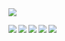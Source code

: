 <div style = "width : 80%, margin 0 auto, align : center">
  <a href = "https://everjun2.github.io/TimeTableMaker/"><img src = "https://github.com/user-attachments/assets/2718b8bc-90ea-4889-a24f-9e2b8f7a425e"></a><br><br>

  <div>
    <img src = "https://img.shields.io/badge/HTML5-E34F26?style=for-the-badge&logo=html5&logoColor=white">
    <img src = "https://img.shields.io/badge/CSS3-1572B6?style=for-the-badge&logo=css3&logoColor=white">
    <img src = "https://img.shields.io/badge/JavaScript-F7DF1E?style=for-the-badge&logo=JavaScript&logoColor=white">
    <img src="https://img.shields.io/badge/VS code-007ACC?style=for-the-badge&logo=visualstudiocode&logoColor=white">
    <img src="https://img.shields.io/badge/Figma-A259FF?style=for-the-badge&logo=figma&logoColor=white">
  </div>
</div>
